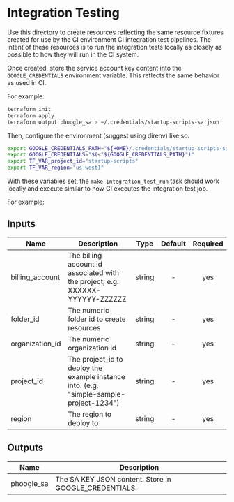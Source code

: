# Integration Testing

Use this directory to create resources reflecting the same resource fixtures
created for use by the CI environment CI integration test pipelines.  The intent
of these resources is to run the integration tests locally as closely as
possible to how they will run in the CI system.

Once created, store the service account key content into the
`GOOGLE_CREDENTIALS` environment variable.  This reflects the same behavior as
used in CI.

For example:

```bash
terraform init
terraform apply
terraform output phoogle_sa > ~/.credentials/startup-scripts-sa.json
```

Then, configure the environment (suggest using direnv) like so:

```bash
export GOOGLE_CREDENTIALS_PATH="${HOME}/.credentials/startup-scripts-sa.json"
export GOOGLE_CREDENTIALS="$(<"${GOOGLE_CREDENTIALS_PATH}")"
export TF_VAR_project_id="startup-scripts"
export TF_VAR_region="us-west1"
```

With these variables set, the `make integration_test_run` task should work
locally and execute similar to how CI executes the integration test job.

For example:

[^]: (autogen_docs_start)


## Inputs

| Name | Description | Type | Default | Required |
|------|-------------|:----:|:-----:|:-----:|
| billing_account | The billing account id associated with the project, e.g. XXXXXX-YYYYYY-ZZZZZZ | string | - | yes |
| folder_id | The numeric folder id to create resources | string | - | yes |
| organization_id | The numeric organization id | string | - | yes |
| project_id | The project_id to deploy the example instance into.  (e.g. "simple-sample-project-1234") | string | - | yes |
| region | The region to deploy to | string | - | yes |

## Outputs

| Name | Description |
|------|-------------|
| phoogle_sa | The SA KEY JSON content.  Store in GOOGLE_CREDENTIALS. |

[^]: (autogen_docs_end)
